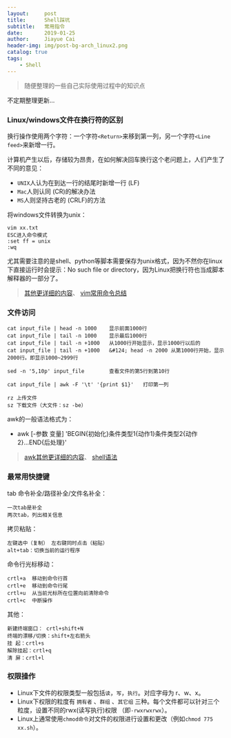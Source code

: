 ```yaml
---
layout:     post
title:      Shell踩坑
subtitle:   常用指令
date:       2019-01-25
author:     Jiayue Cai
header-img: img/post-bg-arch_linux2.png
catalog: true
tags:
    - Shell
---
```


> 随便整理的一些自己实际使用过程中的知识点

不定期整理更新...

### Linux/windows文件在换行符的区别

换行操作使用两个字符：一个字符`<Return>`来移到第一列，另一个字符`<Line feed>`来新增一行。

计算机产生以后，存储较为昂贵，在如何解决回车换行这个老问题上，人们产生了不同的意见：
- `UNIX`人认为在到达一行的结尾时新增一行<Line feed> (LF)
- `Mac`人则认同<Return> (CR)的解决办法
- `MS`人则坚持古老的<Return><Line feed> (CRLF)的方法

将windows文件转换为unix：

	vim xx.txt
	ESC进入命令模式
	:set ff = unix
	:wq

尤其需要注意的是shell、python等脚本需要保存为unix格式，因为不然你在linux下直接运行时会提示：No such file or directory，因为Linux把换行符也当成脚本解释器的一部分了。

> [其他更详细的内容](https://www.cnblogs.com/ywl925/p/3915466.html)、
> [vim常用命令总结](https://www.cnblogs.com/yangjig/p/6014198.html)

### 文件访问

	cat input_file | head -n 1000    显示前面1000行 
	cat input_file | tail -n 1000    显示最后1000行
	cat input_file | tail -n +1000   从1000行开始显示，显示1000行以后的
	cat input_file | tail -n +1000   &#124; head -n 2000 从第1000行开始，显示2000行。即显示1000~2999行
	
	sed -n '5,10p' input_file        查看文件的第5行到第10行
	
	cat input_file | awk -F '\t' '{print $1}'   打印第一列
	
	rz 上传文件
	sz 下载文件（大文件：sz -be）
	
awk的一般语法格式为：
- awk [-参数 变量] 'BEGIN{初始化}条件类型1{动作1}条件类型2{动作2}...END{后处理}'

> [awk其他更详细的内容](https://www.cnblogs.com/ywl925/p/3904436.html)、
> [shell语法](https://www.cnblogs.com/ywl925/p/3948310.html)

### 最常用快捷键

tab 命令补全/路径补全/文件名补全：

	一次tab是补全
	两次tab，列出相关信息

拷贝粘贴：

	左键选中（复制） 左右键同时点击（粘贴）
	alt+tab：切换当前的运行程序

命令行光标移动：

	crtl+a	移动到命令行首
	crtl+e	移动到命令行尾
	crtl+u	从当前光标所在位置向前清除命令
	crtl+c	中断操作

其他：

	新建终端窗口： crtl+shift+N
	终端的漂移/切换：shift+左右箭头
	挂 起：crtl+s
	解除挂起：crtl+q
	清 屏：crtl+l

### 权限操作

- Linux下文件的权限类型一般包括`读`，`写`，`执行`。对应字母为 r、w、x。
- Linux下权限的粒度有 `拥有者` 、`群组` 、`其它组` 三种。每个文件都可以针对三个粒度，设置不同的rwx(读写执行)权限 （即`-rwxrwxrwx`）。
- Linux上通常使用`chmod命令`对文件的权限进行设置和更改（例如`chmod 775 xx.sh`）。

















